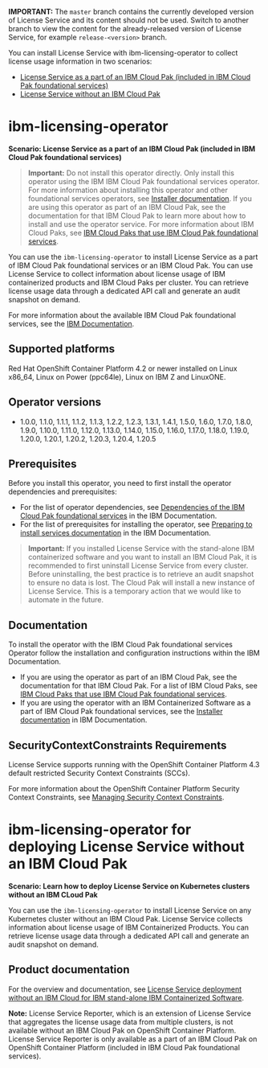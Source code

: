 **IMPORTANT:** The `master` branch contains the currently developed version of License Service and its content should not be used. Switch to another branch to view the content for the already-released version of License Service, for example `release-<version>` branch.

You can install License Service with ibm-licensing-operator to collect license usage information in two scenarios:

- [License Service as a part of an IBM Cloud Pak (included in IBM Cloud Pak foundational services)](#ibm-licensing-operator)
- [License Service without an IBM Cloud Pak](#ibm-licensing-operator-for-deploying-license-service-without-an-ibm-cloud-pak)

# ibm-licensing-operator

<b>Scenario: License Service as a part of an IBM Cloud Pak (included in IBM Cloud Pak foundational services)</b>

> **Important:** Do not install this operator directly. Only install this operator using the IBM IBM Cloud Pak foundational services operator. For more information about installing this operator and other foundational services operators, see [Installer documentation](http://ibm.biz/cpcs_opinstall). If you are using this operator as part of an IBM Cloud Pak, see the documentation for that IBM Cloud Pak to learn more about how to install and use the operator service. For more information about IBM Cloud Paks, see [IBM Cloud Paks that use IBM Cloud Pak foundational services](http://ibm.biz/cpcs_cloudpaks).

You can use the `ibm-licensing-operator` to install License Service as a part of IBM Cloud Pak foundational services or an IBM Cloud Pak. You can use License Service to collect information about license usage of IBM containerized products and IBM Cloud Paks per cluster. You can retrieve license usage data through a dedicated API call and generate an audit snapshot on demand.

For more information about the available IBM Cloud Pak foundational services, see the [IBM Documentation](http://ibm.biz/cpcsdocs).

## Supported platforms

Red Hat OpenShift Container Platform 4.2 or newer installed on Linux x86_64, Linux on Power (ppc64le), Linux on IBM Z and LinuxONE.

## Operator versions

- 1.0.0, 1.1.0, 1.1.1, 1.1.2, 1.1.3, 1.2.2, 1.2.3, 1.3.1, 1.4.1, 1.5.0, 1.6.0, 1.7.0, 1.8.0, 1.9.0, 1.10.0, 1.11.0, 1.12.0, 1.13.0, 1.14.0, 1.15.0, 1.16.0, 1.17.0, 1.18.0, 1.19.0, 1.20.0, 1.20.1, 1.20.2, 1.20.3, 1.20.4, 1.20.5

## Prerequisites

Before you install this operator, you need to first install the operator dependencies and prerequisites:

- For the list of operator dependencies, see [Dependencies of the IBM Cloud Pak foundational services](http://ibm.biz/cpcs_opdependencies) in the IBM Documentation.
- For the list of prerequisites for installing the operator, see [Preparing to install services documentation](http://ibm.biz/cpcs_opinstprereq) in the IBM Documentation.

> **Important:** If you installed License Service with the stand-alone IBM containerized software and you want to install an IBM Cloud Pak, it is recommended to first uninstall License Service from every cluster. Before uninstalling, the best practice is to retrieve an audit snapshot to ensure no data is lost. The Cloud Pak will install a new instance of License Service. This is a temporary action that we would like to automate in the future.

## Documentation

To install the operator with the IBM Cloud Pak foundational services Operator follow the installation and configuration instructions within the IBM Documentation.

- If you are using the operator as part of an IBM Cloud Pak, see the documentation for that IBM Cloud Pak. For a list of IBM Cloud Paks, see [IBM Cloud Paks that use IBM Cloud Pak foundational services](http://ibm.biz/cpcs_cloudpaks).
- If you are using the operator with an IBM Containerized Software as a part of IBM Cloud Pak foundational services, see the [Installer documentation](http://ibm.biz/cpcs_opinstall) in IBM Documentation.

## SecurityContextConstraints Requirements

License Service supports running with the OpenShift Container Platform 4.3 default restricted Security Context Constraints (SCCs).

For more information about the OpenShift Container Platform Security Context Constraints, see [Managing Security Context Constraints](https://docs.openshift.com/container-platform/4.3/authentication/managing-security-context-constraints.html).

# ibm-licensing-operator for deploying License Service without an IBM Cloud Pak

<!--- This documentation is linked under the following short link: https://ibm.biz/license_service4containers. If content is moved update the link through the: Hybrid Cloud ID Team
--->

<b>Scenario: Learn how to deploy License Service on Kubernetes clusters without an IBM CLoud Pak</b>

You can use the `ibm-licensing-operator` to install License Service on any Kubernetes cluster without an IBM Cloud Pak. License Service collects information about license usage of IBM Containerized Products. You can retrieve license usage data through a dedicated API call and generate an audit snapshot on demand.

## Product documentation

For the overview and documentation, see [License Service deployment without an IBM Cloud for IBM stand-alone IBM Containerized Software](https://ibm.biz/license_service4containers).

<!--- The short link: https://ibm.biz/license_service4containers contains documentation for License Service stand-alond intended for IBM stand alone COntainerized Software. To have this link updated contact the Foundational services ID team, manager: Dan Hawkins.
--->

**Note:** License Service Reporter, which is an extension of License Service that aggregates the license usage data from multiple clusters, is not available without an IBM Cloud Pak on OpenShift Container Platform. License Service Reporter is only available as a part of an IBM Cloud Pak on OpenShift Container Platform (included in IBM Cloud Pak foundational services).
